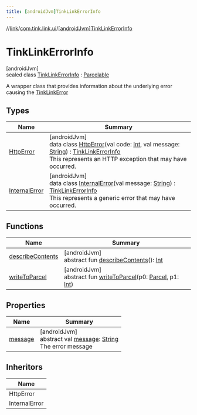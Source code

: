 ```yaml
---
title: [androidJvm]TinkLinkErrorInfo
---
```

//[link](../../../index.html)/[com.tink.link.ui](../index.html)/[[androidJvm]TinkLinkErrorInfo](index.html)



# TinkLinkErrorInfo



[androidJvm]\
sealed class [TinkLinkErrorInfo](index.html) : [Parcelable](https://developer.android.com/reference/kotlin/android/os/Parcelable.html)

A wrapper class that provides information about the underlying error causing the [TinkLinkError](../[android-jvm]-tink-link-error/index.html)



## Types


| Name | Summary |
|---|---|
| [HttpError](-http-error/index.html) | [androidJvm]<br>data class [HttpError](-http-error/index.html)(val code: [Int](https://kotlinlang.org/api/latest/jvm/stdlib/kotlin/-int/index.html), val message: [String](https://kotlinlang.org/api/latest/jvm/stdlib/kotlin/-string/index.html)) : [TinkLinkErrorInfo](index.html)<br>This represents an HTTP exception that may have occurred. |
| [InternalError](-internal-error/index.html) | [androidJvm]<br>data class [InternalError](-internal-error/index.html)(val message: [String](https://kotlinlang.org/api/latest/jvm/stdlib/kotlin/-string/index.html)) : [TinkLinkErrorInfo](index.html)<br>This represents a generic error that may have occurred. |


## Functions


| Name | Summary |
|---|---|
| [describeContents](../../com.tink.service.provider/[android-jvm]-provider-filter/index.html#-1578325224%2FFunctions%2F-812656150) | [androidJvm]<br>abstract fun [describeContents](../../com.tink.service.provider/[android-jvm]-provider-filter/index.html#-1578325224%2FFunctions%2F-812656150)(): [Int](https://kotlinlang.org/api/latest/jvm/stdlib/kotlin/-int/index.html) |
| [writeToParcel](../../com.tink.service.provider/[android-jvm]-provider-filter/index.html#-1754457655%2FFunctions%2F-812656150) | [androidJvm]<br>abstract fun [writeToParcel](../../com.tink.service.provider/[android-jvm]-provider-filter/index.html#-1754457655%2FFunctions%2F-812656150)(p0: [Parcel](https://developer.android.com/reference/kotlin/android/os/Parcel.html), p1: [Int](https://kotlinlang.org/api/latest/jvm/stdlib/kotlin/-int/index.html)) |


## Properties


| Name | Summary |
|---|---|
| [message](message.html) | [androidJvm]<br>abstract val [message](message.html): [String](https://kotlinlang.org/api/latest/jvm/stdlib/kotlin/-string/index.html)<br>The error message |


## Inheritors


| Name |
|---|
| HttpError |
| InternalError |

